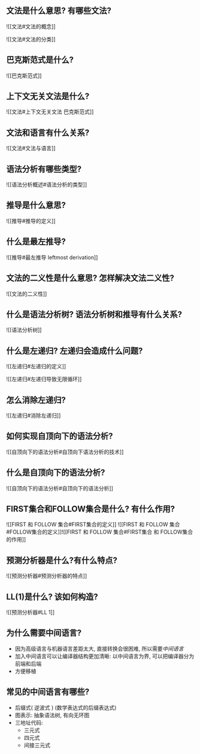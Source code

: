 ## 文法是什么意思? 有哪些文法?
![[文法#文法的概念]]

![[文法#文法的分类]]

## 巴克斯范式是什么?
![[巴克斯范式]]

## 上下文无关文法是什么?
![[文法#上下文无关文法 巴克斯范式]]

## 文法和语言有什么关系?
![[文法#文法与语言]]

## 语法分析有哪些类型?
![[语法分析概述#语法分析的类型]]


## 推导是什么意思?
![[推导#推导的定义]]

## 什么是最左推导?
![[推导#最左推导 leftmost derivation]]

## 文法的二义性是什么意思? 怎样解决文法二义性?
![[文法的二义性]]

## 什么是语法分析树? 语法分析树和推导有什么关系?
![[语法分析树]]


## 什么是左递归? 左递归会造成什么问题?
![[左递归#左递归的定义]]

![[左递归#左递归导致无限循环]]

## 怎么消除左递归?
![[左递归#消除左递归]]

## 如何实现自顶向下的语法分析?
![[自顶向下的语法分析#自顶向下语法分析的技术]]

## 什么是自顶向下的语法分析?
![[自顶向下的语法分析#自顶向下的语法分析]]

## FIRST集合和FOLLOW集合是什么? 有什么作用?
![[FIRST 和 FOLLOW 集合#FIRST集合的定义]]
![[FIRST 和 FOLLOW 集合#FOLLOW集合的定义]]![[FIRST 和 FOLLOW 集合#FIRST集合 和 FOLLOW集合的作用]]

## 预测分析器是什么?有什么特点?
![[预测分析器#预测分析器的特点]]

## LL(1)是什么? 该如何构造?
![[预测分析器#LL 1]]


## 为什么需要中间语言?
- 因为高级语言与机器语言差距太大, 直接转换会很困难, 所以需要*中间语言*
- 加入中间语言可以让编译器结构更加清晰: 以中间语言为界, 可以把编译器分为前端和后端
- 方便移植

## 常见的中间语言有哪些?
- 后缀式( 逆波式 ) (数学表达式的后缀表达式)
- 图表示: 抽象语法树, 有向无环图
- 三地址代码:
	- 三元式
	- 四元式
	- 间接三元式